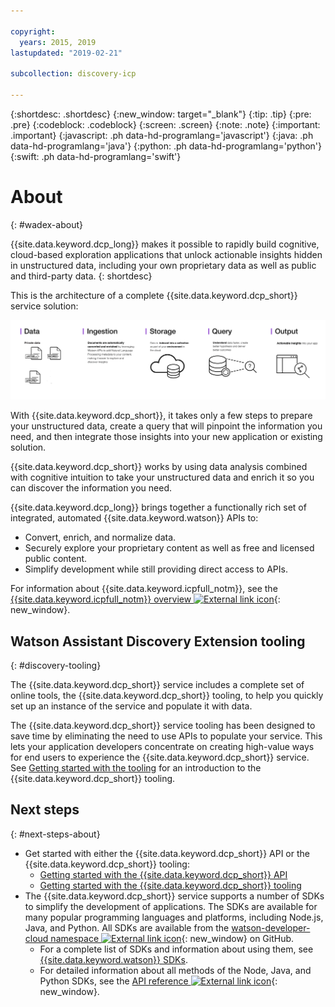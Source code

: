```yaml
---

copyright:
  years: 2015, 2019
lastupdated: "2019-02-21"

subcollection: discovery-icp

---
```


{:shortdesc: .shortdesc}
{:new_window: target="_blank"}
{:tip: .tip}
{:pre: .pre}
{:codeblock: .codeblock}
{:screen: .screen}
{:note: .note}
{:important: .important}
{:javascript: .ph data-hd-programlang='javascript'}
{:java: .ph data-hd-programlang='java'}
{:python: .ph data-hd-programlang='python'}
{:swift: .ph data-hd-programlang='swift'}

# About
{: #wadex-about}

{{site.data.keyword.dcp_long}} makes it possible to rapidly build cognitive, cloud-based exploration applications that unlock actionable insights hidden in unstructured data, including your own proprietary data as well as public and third-party data.
{: shortdesc}

This is the architecture of a complete {{site.data.keyword.dcp_short}} service solution:

![Discovery architecture diagram](images/discovery-flow.png)

With {{site.data.keyword.dcp_short}}, it takes only a few steps to prepare your unstructured data, create a query that will pinpoint the information you need, and then integrate those insights into your new application or existing solution.

{{site.data.keyword.dcp_short}} works by using data analysis combined with cognitive intuition to take your unstructured data and enrich it so you can discover the information you need.

{{site.data.keyword.dcp_long}} brings together a functionally rich set of integrated, automated {{site.data.keyword.watson}} APIs to:

- Convert, enrich, and normalize data.
- Securely explore your proprietary content as well as free and licensed public content.
- Simplify development while still providing direct access to APIs.

For information about {{site.data.keyword.icpfull_notm}}, see the [{{site.data.keyword.icpfull_notm}} overview ![External link icon](../../icons/launch-glyph.svg "External link icon")](https://www.ibm.com/support/knowledgecenter/SSBS6K_3.1.0/getting_started/overview.html){: new_window}.

## Watson Assistant Discovery Extension tooling
{: #discovery-tooling}

The {{site.data.keyword.dcp_short}} service includes a complete set of online tools, the {{site.data.keyword.dcp_short}} tooling, to help you quickly set up an instance of the service and populate it with data.

The {{site.data.keyword.dcp_short}} service tooling has been designed to save time by eliminating the need to use APIs to populate your service. This lets your application developers concentrate on creating high-value ways for end users to experience the {{site.data.keyword.dcp_short}} service. See [Getting started with the tooling](/docs/services/discovery-icp?topic=discovery-icp-gs-tool) for an introduction to the {{site.data.keyword.dcp_short}} tooling.

## Next steps
{: #next-steps-about}

- Get started with either the {{site.data.keyword.dcp_short}} API or the {{site.data.keyword.dcp_short}} tooling:
    - [Getting started with the {{site.data.keyword.dcp_short}} API](/docs/services/discovery-icp?topic=discovery-icp-gs-api)
    - [Getting started with the {{site.data.keyword.dcp_short}} tooling](/docs/services/discovery-icp?topic=discovery-icp-gs-tool)
- The {{site.data.keyword.dcp_short}} service supports a number of SDKs to simplify the development of applications. The SDKs are available for many popular programming languages and platforms, including Node.js, Java, and Python. All SDKs are available from the [watson-developer-cloud namespace ![External link icon](../../icons/launch-glyph.svg "External link icon")](https://github.com/watson-developer-cloud){: new_window} on GitHub.
    - For a complete list of SDKs and information about using them, see [{{site.data.keyword.watson}} SDKs](https://{DomainName}/docs/services/watson?topic=watson-using-sdks).
    - For detailed information about all methods of the Node, Java, and Python SDKs, see the [API reference ![External link icon](../../icons/launch-glyph.svg "External link icon")](https://{DomainName}/apidocs/discovery-icp){: new_window}.